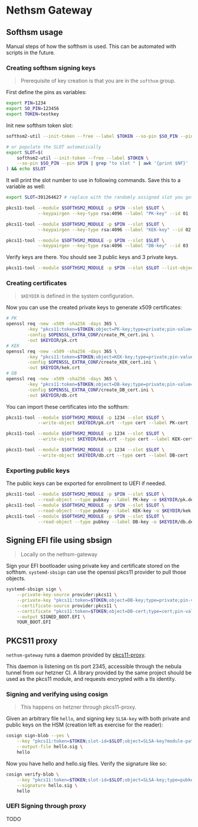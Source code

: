 <!--
SPDX-FileCopyrightText: 2022-2024 TII (SSRC) and the Ghaf contributors
SPDX-License-Identifier: CC-BY-SA-4.0
-->

# Nethsm Gateway

## Softhsm usage

Manual steps of how the softhsm is used. This can be automated with scripts in
the future.

### Creating softhsm signing keys

> Prerequisite of key creation is that you are in the `softhsm` group.

First define the pins as variables:

```sh
export PIN=1234
export SO_PIN=123456
export TOKEN=testkey
```

Init new softhsm token slot:

```sh
softhsm2-util --init-token --free --label $TOKEN --so-pin $SO_PIN --pin $PIN

# or populate the SLOT automatically
export SLOT=$(
    softhsm2-util --init-token --free --label $TOKEN \
    --so-pin $SO_PIN --pin $PIN | grep "to slot " | awk '{print $NF}'
) && echo $SLOT
```

It will print the slot number to use in following commands. Save this to a
variable as well:

```sh
export SLOT=391264627 # replace with the randomly assigned slot you got back
```

```sh
pkcs11-tool --module $SOFTHSM2_MODULE -p $PIN --slot $SLOT \
            --keypairgen --key-type rsa:4096 --label "PK-key" --id 01

pkcs11-tool --module $SOFTHSM2_MODULE -p $PIN --slot $SLOT \
            --keypairgen --key-type rsa:4096 --label "KEK-key" --id 02

pkcs11-tool --module $SOFTHSM2_MODULE -p $PIN --slot $SLOT \
            --keypairgen --key-type rsa:4096 --label "DB-key" --id 03
```

Verify keys are there. You should see 3 public keys and 3 private keys.

```sh
pkcs11-tool --module $SOFTHSM2_MODULE -p $PIN --slot $SLOT --list-objects
```

### Creating certificates

> `$KEYDIR` is defined in the system configuration.

Now you can use the created private keys to generate x509 certificates:

```sh
# PK
openssl req -new -x509 -sha256 -days 365 \
        -key "pkcs11:token=$TOKEN;object=PK-key;type=private;pin-value=$PIN" \
        -config $OPENSSL_EXTRA_CONF/create_PK_cert.ini \
        -out $KEYDIR/pk.crt
# KEK
openssl req -new -x509 -sha256 -days 365 \
        -key "pkcs11:token=$TOKEN;object=KEK-key;type=private;pin-value=$PIN" \
        -config $OPENSSL_EXTRA_CONF/create_KEK_cert.ini \
        -out $KEYDIR/kek.crt
# DB
openssl req -new -x509 -sha256 -days 365 \
        -key "pkcs11:token=$TOKEN;object=DB-key;type=private;pin-value=$PIN" \
        -config $OPENSSL_EXTRA_CONF/create_DB_cert.ini \
        -out $KEYDIR/db.crt
```

You can import these certificates into the softhsm:

```sh
pkcs11-tool --module $SOFTHSM2_MODULE -p 1234 --slot $SLOT \
            --write-object $KEYDIR/pk.crt --type cert --label PK-cert

pkcs11-tool --module $SOFTHSM2_MODULE -p 1234 --slot $SLOT \
            --write-object $KEYDIR/kek.crt --type cert --label KEK-cert

pkcs11-tool --module $SOFTHSM2_MODULE -p 1234 --slot $SLOT \
            --write-object $KEYDIR/db.crt --type cert --label DB-cert
```

### Exporting public keys

The public keys can be exported for enrollment to UEFI if needed.

```sh
pkcs11-tool --module $SOFTHSM2_MODULE -p $PIN --slot $SLOT \
            --read-object --type pubkey --label PK-key -o $KEYDIR/pk.der
pkcs11-tool --module $SOFTHSM2_MODULE -p $PIN --slot $SLOT \
            --read-object --type pubkey --label KEK-key -o $KEYDIR/kek.der
pkcs11-tool --module $SOFTHSM2_MODULE -p $PIN --slot $SLOT \
            --read-object --type pubkey --label DB-key -o $KEYDIR/db.der
```

## Signing EFI file using sbsign

> Locally on the nethsm-gateway

Sign your EFI bootloader using private key and certificate stored on the
softhsm. `systemd-sbsign` can use the openssl pkcs11 provider to pull those
objects.

```sh
systemd-sbsign sign \
    --private-key-source provider:pkcs11 \
    --private-key "pkcs11:token=$TOKEN;object=DB-key;type=private;pin-value=$PIN" \
    --certificate-source provider:pkcs11 \
    --certificate "pkcs11:token=$TOKEN;object=DB-cert;type=cert;pin-value=$PIN" \
    --output SIGNED_BOOT.EFI \
    YOUR_BOOT.EFI
```

## PKCS11 proxy

`nethsm-gateway` runs a daemon provided by
[pkcs11-proxy](https://github.com/scobiej/pkcs11-proxy/tree/osx-openssl1-1).

This daemon is listening on tls port 2345, accessible through the nebula tunnel
from our hetzner CI. A library provided by the same project should be used as
the pkcs11 module, and requests encrypted with a tls identity.

### Signing and verifying using cosign

> This happens on hetzner through pkcs11-proxy.

Given an arbitrary file `hello`, and signing key `SLSA-key` with both private
and public keys on the HSM (creation left as exercise for the reader):

```sh
cosign sign-blob --yes \
    --key "pkcs11:token=$TOKEN;slot-id=$SLOT;object=SLSA-key?module-path=$PKCS11_PROXY_MODULE&pin-value=$PIN" \
    --output-file hello.sig \
    hello
```

Now you have hello and hello.sig files. Verify the signature like so:

```sh
cosign verify-blob \
    --key "pkcs11:token=$TOKEN;slot-id=$SLOT;object=SLSA-key;type=pubkey?module-path=$PKCS11_PROXY_MODULE&pin-value=$PIN" \
    --signature hello.sig \
    hello
```

### UEFI Signing through proxy

TODO
